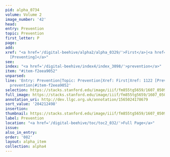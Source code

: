 ```yaml
---
pid: alpha_0734
volume: Volume 2
image_number: '42'
head:
entry: Prevention
topic: Prevention
first_letter: P
page:
add:
xref: "<a href='/digital-beehive/alpha2/alpha_0329/'>First</a>|<a href='/digital-beehive/num5/num_1518/'>1122
  [Preventing]</a>"
see:
index: "<a href='/digital-beehive/index4/index_3098/'>prevention</a>"
item: "#item-f2eea9052"
unparsed:
line: 'Entry: Prevention|Topic: Prevention|Xref: First|Xref: 1122 [Preventing]|Index:
  prevention|#item-f2eea9052'
selection: https://stacks.stanford.edu/image/iiif/fm855tg5659/1607_0509/820,2498,2969,521/full/0/default.jpg
full_image: https://stacks.stanford.edu/image/iiif/fm855tg5659/1607_0509/full/full/0/default.jpg
annotation_uri: http://dev.llgc.org.uk/annotation/1565024178679
sort_value: '204212498'
insertion:
thumbnail: https://stacks.stanford.edu/image/iiif/fm855tg5659/1607_0509/820,2498,600,180/250,/0/default.jpg
label: Prevention
location: "<a href='/digital-beehive/toc/toc2_032/'>Full Page</a>"
issue:
also_in_entry:
order: '082'
layout: alpha_item
collection: alpha4
---
```

